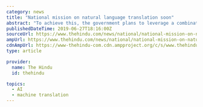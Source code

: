 ```yaml
---
category: news
title: "National mission on natural language translation soon"
abstract: "To achieve this, the government plans to leverage a combination of machine translation and human translation. “We will be looking at speech-to-speech machine translation as well as text-to-text machine translation for this. Additionally, human ..."
publishedDateTime: 2019-06-27T18:16:00Z
sourceUrl: https://www.thehindu.com/news/national/national-mission-on-natural-language-translation-soon/article28191771.ece
ampUrl: https://www.thehindu.com/news/national/national-mission-on-natural-language-translation-soon/article28191771.ece/amp/
cdnAmpUrl: https://www-thehindu-com.cdn.ampproject.org/c/s/www.thehindu.com/news/national/national-mission-on-natural-language-translation-soon/article28191771.ece/amp/
type: article

provider:
  name: The Hindu
  id: thehindu

topics:
  - AI
  - machine translation
---
```

